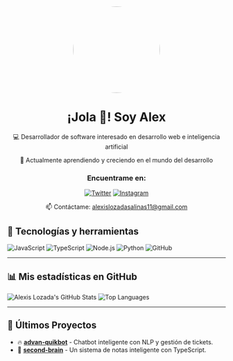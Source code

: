 <div align="center">
  <img src="https://i.imgur.com/S3qcUnk.png" width="200" style="border-radius: 100px;" />
  
  # ¡Jola 👋! Soy Alex

  💻 Desarrollador de software interesado en desarrollo web e inteligencia artificial
  
  🌱 Actualmente aprendiendo y creciendo en el mundo del desarrollo

  ### Encuentrame en:
  
  [![Twitter](https://img.shields.io/badge/-Twitter-1DA1F2?style=for-the-badge&logo=twitter&logoColor=white)](https://twitter.com/TU_USUARIO)
  [![Instagram](https://img.shields.io/badge/-Instagram-E4405F?style=for-the-badge&logo=instagram&logoColor=white)](https://instagram.com/TU_USUARIO)
  
  📫 Contáctame: alexislozadasalinas11@gmail.com
</div>


## 🚀 Tecnologías y herramientas
![JavaScript](https://img.shields.io/badge/JavaScript-F7DF1E?style=for-the-badge&logo=javascript&logoColor=black)
![TypeScript](https://img.shields.io/badge/TypeScript-007ACC?style=for-the-badge&logo=typescript&logoColor=white)
![Node.js](https://img.shields.io/badge/Node.js-43853D?style=for-the-badge&logo=node.js&logoColor=white)
![Python](https://img.shields.io/badge/Python-3776AB?style=for-the-badge&logo=python&logoColor=white)
![GitHub](https://img.shields.io/badge/GitHub-181717?style=for-the-badge&logo=github&logoColor=white)

---

## 📊 Mis estadísticas en GitHub
![Alexis Lozada's GitHub Stats](https://github-readme-stats.vercel.app/api?username=Alexis-Lozada&show_icons=true&theme=radical)
![Top Languages](https://github-readme-stats.vercel.app/api/top-langs/?username=Alexis-Lozada&layout=compact&theme=radical)

---

## 🚀 Últimos Proyectos
- 🔥 [**advan-quikbot**](https://github.com/Alexis-Lozada/advan-quikbot) - Chatbot inteligente con NLP y gestión de tickets.
- 🧠 [**second-brain**](https://github.com/Alexis-Lozada/second-brain) - Un sistema de notas inteligente con TypeScript.

